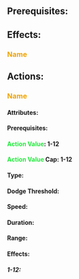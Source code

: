 ## Prerequisites: 
## Effects:
### <span style="font-weight:bold;color:rgb(240, 164, 0)">Name</span>
## Actions:
### <span style="font-weight:bold;color:rgb(240, 164, 0)">Name</span>
#### Attributes:
#### Prerequisites: 
#### <span style="font-weight:bold;color:rgb(33, 235, 60)">Action Value</span>: 1-12
#### <span style="font-weight:bold;color:rgb(33, 235, 60)">Action Value</span> Cap: 1-12
#### Type:
#### Dodge Threshold:
#### Speed:
#### Duration:
#### Range:
#### Effects:
##### 1-12:
